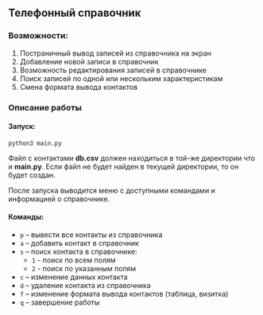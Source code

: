 ## Телефонный справочник
### Возможности:
1. Постраничный вывод записей из справочника на экран
2. Добавление новой записи в справочник
3. Возможность редактирования записей в справочнике
4. Поиск записей по одной или нескольким характеристикам
5. Смена формата вывода контактов

### Описание работы
#### Запуск:
```
python3 main.py 
```
Файл с контактами **db.csv** должен находиться в той-же директории что и **main.py**.
Если файл не будет найден в текущей директории, то он будет создан.

После запуска выводится меню с доступными командами и информацией о справочнике.
#### Команды:
* `p` – вывести все контакты из справочника
* `a` – добавить контакт в справочник
* `s` – поиск контакта в справочнике:
  * `1` - поиск по всем полям
  * `2` - поиск по указанным полям
* `c` – изменение данных контакта
* `d` – удаление контакта из справочника
* `f` – изменение формата вывода контактов (таблица, визитка)
* `q` – завершение работы